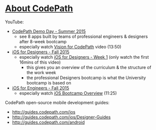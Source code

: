# [About CodePath](http://codepath.com/about)

YouTube:
- [CodePath Demo Day - Summer 2015](https://www.youtube.com/playlist?list=PLrT2tZ9JRrf7vbsjeAiHF7eQNS1_JquCX)
  - see 8 apps built by teams of professional engineers & designers after 8-week bootcamp
  - especially watch [Vision for CodePath](https://www.youtube.com/watch?v=jys2Z7F4CZ0) video (13:50)
- [iOS for Designers - Fall 2015](https://www.youtube.com/playlist?list=PLrT2tZ9JRrf7bg_9eVWknLVTF7FWzA84x)
  - especially watch [iOS for Designers - Week 1](https://www.youtube.com/watch?v=Vgykxcjcq1A) (only watch the first 16mins of this video)
    - this gives you an overview of the curriculum & the structure of the work week
    - the professional Designers bootcamp is what the University bootcamp is based on
- [iOS for Engineers - Fall 2015](https://www.youtube.com/watch?v=hH14WE2tbwc&list=PLrT2tZ9JRrf5Zn-KeDMRP_euJbrBmUwDX&index=1)
    - especially watch [iOS Bootcamp Overview](https://www.youtube.com/watch?v=hH14WE2tbwc) (11:25)

CodePath open-source mobile development guides:
- http://guides.codepath.com/ios
- http://guides.codepath.com/ios/Designer-Guides
- http://guides.codepath.com/android  
